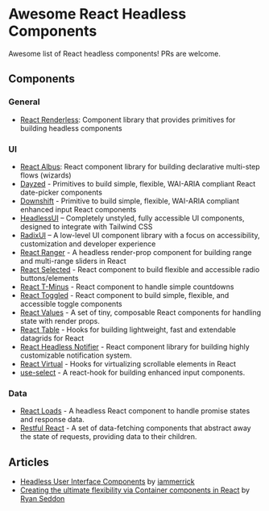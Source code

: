 # Awesome React Headless Components

Awesome list of React headless components! PRs are welcome.

## Components

### General

- [React Renderless](https://github.com/alexkrolick/react-renderless): Component library that provides primitives for building headless components

### UI

- [React Albus](https://github.com/americanexpress/react-albus): React component library for building declarative multi-step flows (wizards)
- [Dayzed](https://github.com/deseretdigital/dayzed) - Primitives to build simple, flexible, WAI-ARIA compliant React date-picker components
- [Downshift](https://github.com/paypal/downshift) - Primitive to build simple, flexible, WAI-ARIA compliant enhanced input React components
- [HeadlessUI](https://github.com/tailwindlabs/headlessui) – Completely unstyled, fully accessible UI components, designed to integrate with Tailwind CSS
- [RadixUI](https://github.com/radix-ui/primitives) – A low-level UI component library with a focus on accessibility, customization and developer experience
- [React Ranger](https://github.com/react-tools/react-ranger) - A headless render-prop component for building range and multi-range sliders in React
- [React Selected](https://github.com/jxom/react-selected) - React component to build flexible and accessible radio buttons/elements
- [React T-Minus](https://github.com/jxom/react-t-minus) - React component to handle simple countdowns
- [React Toggled](https://github.com/kentcdodds/react-toggled) - React component to build simple, flexible, and accessible toggle components
- [React Values](https://github.com/ianstormtaylor/react-values) - A set of tiny, composable React components for handling state with render props.
- [React Table](https://github.com/tannerlinsley/react-table) - Hooks for building lightweight, fast and extendable datagrids for React
- [React Headless Notifier](https://react-headless-notifier.recodable.io) - React component library for building highly customizable notification system.
- [React Virtual](https://github.com/tannerlinsley/react-virtual) - Hooks for virtualizing scrollable elements in React
- [use-select](https://github.com/tannerlinsley/use-select) - A react-hook for building enhanced input components.

### Data

- [React Loads](https://github.com/jxom/react-loads) - A headless React component to handle promise states and response data.
- [Restful React](https://github.com/contiamo/restful-react) - A set of data-fetching components that abstract away the state of requests, providing data to their children.

## Articles

- [Headless User Interface Components](https://medium.com/merrickchristensen/headless-user-interface-components-565b0c0f2e18) by [iammerrick](https://github.com/iammerrick)
- [Creating the ultimate flexibility via Container components in React](https://medium.com/zendesk-engineering/creating-the-ultimate-flexibility-via-container-components-in-react-e4b8eca5338c) by [Ryan Seddon](https://github.com/ryanseddon)
